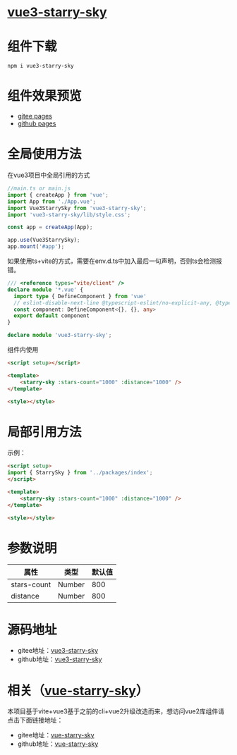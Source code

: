 # [vue3-starry-sky](https://www.npmjs.com/package/vue3-starry-sky)

# 组件下载

```
npm i vue3-starry-sky
```

# 组件效果预览

* [gitee pages](https://zero-dg.gitee.io/vue3-starry-sky)
* [github pages](https://zero-dg.github.io/vue3-starry-sky/)

# 全局使用方法

在vue3项目中全局引用的方式
``` ts
//main.ts or main.js
import { createApp } from 'vue';
import App from './App.vue';
import Vue3StarrySky from 'vue3-starry-sky';
import 'vue3-starry-sky/lib/style.css';

const app = createApp(App);

app.use(Vue3StarrySky);
app.mount('#app');
```
如果使用ts+vite的方式，需要在env.d.ts中加入最后一句声明，否则ts会检测报错。
``` ts
/// <reference types="vite/client" />
declare module '*.vue' {
  import type { DefineComponent } from 'vue'
  // eslint-disable-next-line @typescript-eslint/no-explicit-any, @typescript-eslint/ban-types
  const component: DefineComponent<{}, {}, any>
  export default component
}

declare module 'vue3-starry-sky';
```
组件内使用
``` html
<script setup></script>

<template>
	<starry-sky :stars-count="1000" :distance="1000" />
</template>

<style></style>
```

# 局部引用方法

示例：
``` html
<script setup>
import { StarrySky } from '../packages/index';
</script>

<template>
	<starry-sky :stars-count="1000" :distance="1000" />
</template>

<style></style>
```

# 参数说明

|  属性   | 类型  | 默认值  |
|  ----  | ----  | ----  |
| stars-count  | Number | 800 |
| distance  | Number | 800 |

# 源码地址

* gitee地址：[vue3-starry-sky](https://gitee.com/zero-dg/vue3-starry-sky)
* github地址：[vue3-starry-sky](https://github.com/ZERO-DG/vue3-starry-sky)

# 相关（[vue-starry-sky](https://www.npmjs.com/package/vue-starry-sky)）

本项目基于vite+vue3基于之前的cli+vue2升级改造而来，想访问vue2库组件请点击下面链接地址：
* gitee地址：[vue-starry-sky](https://gitee.com/zero-dg/vue-starry-sky)
* github地址：[vue-starry-sky](https://github.com/ZERO-DG/vue-starry-sky)
